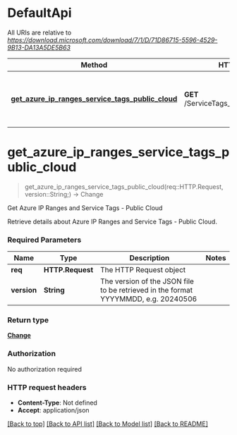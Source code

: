 # DefaultApi

All URIs are relative to *https://download.microsoft.com/download/7/1/D/71D86715-5596-4529-9B13-DA13A5DE5B63*

Method | HTTP request | Description
------------- | ------------- | -------------
[**get_azure_ip_ranges_service_tags_public_cloud**](DefaultApi.md#get_azure_ip_ranges_service_tags_public_cloud) | **GET** /ServiceTags_Public_{version}.json | Get Azure IP Ranges and Service Tags - Public Cloud


# **get_azure_ip_ranges_service_tags_public_cloud**
> get_azure_ip_ranges_service_tags_public_cloud(req::HTTP.Request, version::String;) -> Change

Get Azure IP Ranges and Service Tags - Public Cloud

Retrieve details about Azure IP Ranges and Service Tags - Public Cloud.

### Required Parameters

Name | Type | Description  | Notes
------------- | ------------- | ------------- | -------------
 **req** | **HTTP.Request** | The HTTP Request object | 
**version** | **String**| The version of the JSON file to be retrieved in the format YYYYMMDD, e.g. 20240506 |

### Return type

[**Change**](Change.md)

### Authorization

No authorization required

### HTTP request headers

 - **Content-Type**: Not defined
 - **Accept**: application/json

[[Back to top]](#) [[Back to API list]](../README.md#documentation-for-api-endpoints) [[Back to Model list]](../README.md#documentation-for-models) [[Back to README]](../README.md)

